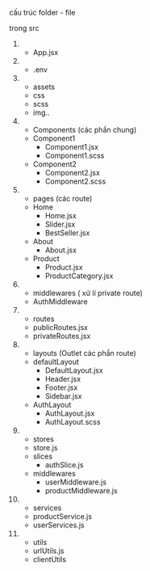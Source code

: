 cấu trúc folder - file

<!--
  1. tạo 1 layout dùng chung những thành phần dùng chung thì Outlet
  2. tạo 1 routes public và private sau đó export sang core
  3. tạo 1 core renderLayout để gọi ở App.jsx

 -->

trong src

1. - App.jsx
2. - .env
3. - assets
   - css
   - scss
   - img..
4. - Components (các phần chung)
   - Component1
     - Component1.jsx
     - Component1.scss
   - Component2
     - Component2.jsx
     - Component2.scss
5. - pages (các route)
   - Home
     - Home.jsx
     - Slider.jsx
     - BestSeller.jsx
   - About
     - About.jsx
   - Product
     - Product.jsx
     - ProductCategory.jsx
6. - middlewares ( xử lí private route)
   - AuthMiddleware
7. - routes
   - publicRoutes.jsx
   - privateRoutes.jsx
8. - layouts (Outlet các phần route)
   - defaultLayout
     - DefaultLayout.jsx
     - Header.jsx
     - Footer.jsx
     - Sidebar.jsx
   - AuthLayout
     - AuthLayout.jsx
     - AuthLayout.scss
9. - stores
   - store.js
   - slices
     - authSlice.js
   - middlewares
     - userMiddleware.js
     - productMiddleware.js
10. - services
    - productService.js
    - userServices.js
11. - utils
    - urlUtils.js
    - clientUtils
